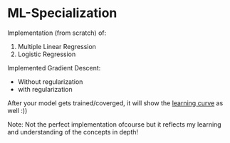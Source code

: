 # ML-Specialization

Implementation (from scratch) of:
1. Multiple Linear Regression
2. Logistic Regression

Implemented Gradient Descent:
* Without regularization
* with regularization

After your model gets trained/coverged, it will show the <u>learning curve</u> as well :))

Note: Not the perfect implementation ofcourse but it reflects my learning and understanding of the concepts in depth!
